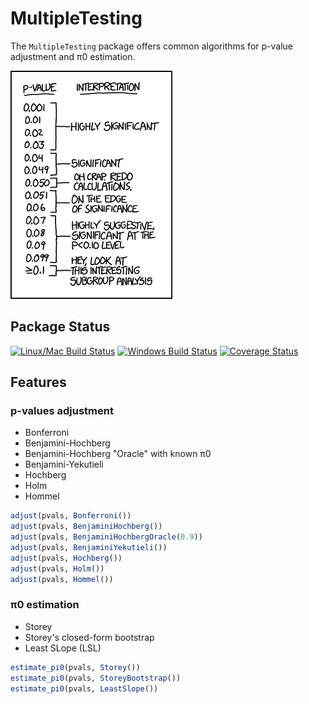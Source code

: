 # MultipleTesting

The `MultipleTesting` package offers common algorithms for p-value adjustment and π0 estimation.

![xkcd p-value guide](pvalues.png)


## Package Status

[![Linux/Mac Build Status](https://travis-ci.org/julian-gehring/MultipleTesting.jl.svg?branch=master)](https://travis-ci.org/julian-gehring/MultipleTesting.jl)
[![Windows Build Status](https://ci.appveyor.com/api/projects/status/1ld0ppptisirryt1/branch/master?svg=true)](https://ci.appveyor.com/project/julian-gehring/multipletesting-jl/branch/master)
[![Coverage Status](http://codecov.io/github/julian-gehring/MultipleTesting.jl/coverage.svg?branch=master)](http://codecov.io/github/julian-gehring/MultipleTesting.jl?branch=master&view=all)


## Features

### p-values adjustment

* Bonferroni
* Benjamini-Hochberg
* Benjamini-Hochberg "Oracle" with known π0
* Benjamini-Yekutieli
* Hochberg
* Holm
* Hommel

```julia
adjust(pvals, Bonferroni())
adjust(pvals, BenjaminiHochberg())
adjust(pvals, BenjaminiHochbergOracle(0.9))
adjust(pvals, BenjaminiYekutieli())
adjust(pvals, Hochberg())
adjust(pvals, Holm())
adjust(pvals, Hommel())
```

### π0 estimation

* Storey
* Storey's closed-form bootstrap
* Least SLope (LSL)

```julia
estimate_pi0(pvals, Storey())
estimate_pi0(pvals, StoreyBootstrap())
estimate_pi0(pvals, LeastSlope())
```

